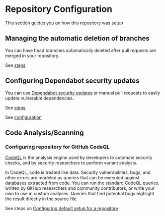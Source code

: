 # Repository Configuration

This section guides you on how this repository was setup

## Managing the automatic deletion of branches
You can have head branches automatically deleted after pull requests are merged in your repository.

See [steps](https://docs.github.com/en/repositories/configuring-branches-and-merges-in-your-repository/configuring-pull-request-merges/managing-the-automatic-deletion-of-branches)

## Configuring Dependabot security updates
You can use [Dependabot security updates](https://docs.github.com/en/code-security/dependabot/dependabot-security-updates/about-dependabot-security-updates) or manual pull requests to easily update vulnerable dependencies.

See [steps](https://docs.github.com/en/code-security/dependabot/dependabot-security-updates/configuring-dependabot-security-updates)

See [configuration](../../.github/dependabot.yml)

## Code Analysis/Scanning
### Configuring repository for GitHub CodeQL
[CodeQL](https://codeql.github.com/docs/codeql-overview/about-codeql/) is the analysis engine used by developers to automate security checks, and by security researchers to perform variant analysis.

In CodeQL, code is treated like data. Security vulnerabilities, bugs, and other errors are modeled as queries that can be executed against databases extracted from code. You can run the standard CodeQL queries, written by GitHub researchers and community contributors, or write your own to use in custom analyses. Queries that find potential bugs highlight the result directly in the source file.

See steps on [Configuring default setup for a repository](https://docs.github.com/en/code-security/code-scanning/enabling-code-scanning/configuring-default-setup-for-code-scanning#configuring-default-setup-for-a-repository)
